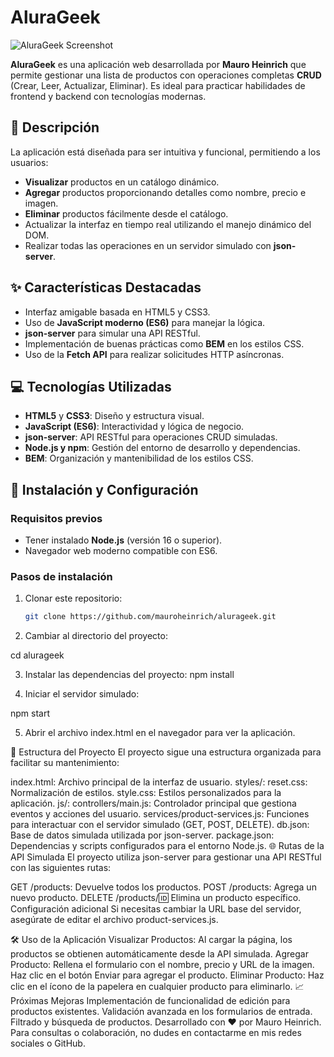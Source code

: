 # AluraGeek

![AluraGeek Screenshot](https://github.com/user-attachments/assets/3fc0f65a-f476-4e31-b7a7-ac16b66e6833)

**AluraGeek** es una aplicación web desarrollada por **Mauro Heinrich** que permite gestionar una lista de productos con operaciones completas **CRUD** (Crear, Leer, Actualizar, Eliminar). Es ideal para practicar habilidades de frontend y backend con tecnologías modernas.

## 🧩 Descripción

La aplicación está diseñada para ser intuitiva y funcional, permitiendo a los usuarios:

- **Visualizar** productos en un catálogo dinámico.
- **Agregar** productos proporcionando detalles como nombre, precio e imagen.
- **Eliminar** productos fácilmente desde el catálogo.
- Actualizar la interfaz en tiempo real utilizando el manejo dinámico del DOM.
- Realizar todas las operaciones en un servidor simulado con **json-server**.

## ✨ Características Destacadas

- Interfaz amigable basada en HTML5 y CSS3.
- Uso de **JavaScript moderno (ES6)** para manejar la lógica.
- **json-server** para simular una API RESTful.
- Implementación de buenas prácticas como **BEM** en los estilos CSS.
- Uso de la **Fetch API** para realizar solicitudes HTTP asíncronas.

## 💻 Tecnologías Utilizadas

- **HTML5** y **CSS3**: Diseño y estructura visual.
- **JavaScript (ES6)**: Interactividad y lógica de negocio.
- **json-server**: API RESTful para operaciones CRUD simuladas.
- **Node.js y npm**: Gestión del entorno de desarrollo y dependencias.
- **BEM**: Organización y mantenibilidad de los estilos CSS.

## 🚀 Instalación y Configuración

### Requisitos previos

- Tener instalado **Node.js** (versión 16 o superior).
- Navegador web moderno compatible con ES6.

### Pasos de instalación

1. Clonar este repositorio:

   ```bash
   git clone https://github.com/mauroheinrich/alurageek.git
2. Cambiar al directorio del proyecto:

cd alurageek

3. Instalar las dependencias del proyecto:
npm install

4. Iniciar el servidor simulado:

npm start

5. Abrir el archivo index.html en el navegador para ver la aplicación.

📂 Estructura del Proyecto
El proyecto sigue una estructura organizada para facilitar su mantenimiento:

index.html: Archivo principal de la interfaz de usuario.
styles/:
reset.css: Normalización de estilos.
style.css: Estilos personalizados para la aplicación.
js/:
controllers/main.js: Controlador principal que gestiona eventos y acciones del usuario.
services/product-services.js: Funciones para interactuar con el servidor simulado (GET, POST, DELETE).
db.json: Base de datos simulada utilizada por json-server.
package.json: Dependencias y scripts configurados para el entorno Node.js.
🌐 Rutas de la API Simulada
El proyecto utiliza json-server para gestionar una API RESTful con las siguientes rutas:

GET /products: Devuelve todos los productos.
POST /products: Agrega un nuevo producto.
DELETE /products/:id: Elimina un producto específico.
Configuración adicional
Si necesitas cambiar la URL base del servidor, asegúrate de editar el archivo product-services.js.

🛠️ Uso de la Aplicación
Visualizar Productos: Al cargar la página, los productos se obtienen automáticamente desde la API simulada.
Agregar Producto:
Rellena el formulario con el nombre, precio y URL de la imagen.
Haz clic en el botón Enviar para agregar el producto.
Eliminar Producto:
Haz clic en el ícono de la papelera en cualquier producto para eliminarlo.
📈 Próximas Mejoras
Implementación de funcionalidad de edición para productos existentes.
Validación avanzada en los formularios de entrada.
Filtrado y búsqueda de productos.
Desarrollado con ❤️ por Mauro Heinrich. Para consultas o colaboración, no dudes en contactarme en mis redes sociales o GitHub.